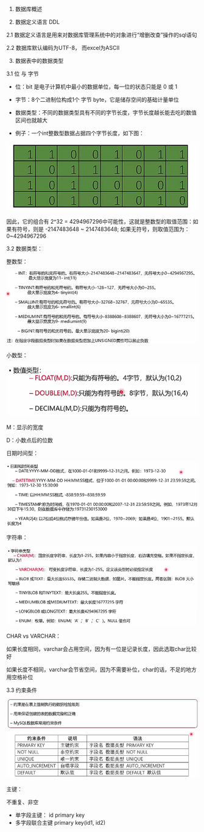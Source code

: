1. 数据库概述



2. 数据定义语言 DDL

2.1 数据定义语言是用来对数据库管理系统中的对象进行“增删改查”操作的sql语句

2.2 数据库默认编码为UTF-8， 而excel为ASCII



3. 数据表中的数据类型

3.1 位 与 字节

* 位：bit 是电子计算机中最小的数据单位，每一位的状态只能是 0 或 1

* 字节：8个二进制位构成1个 字节 byte，它是储存空间的基础计量单位

* 数据类型：不同的数据类型具有不同的字节长度，字节长度越长能去吃的数值区间也就越大
* 例子：一个int整数型数据占据四个字节长度，如下图：

![image-20210720124422622](../../markdown_images/image-20210720124422622.png)

因此，它的组合有 2^32 = 4294967296中可能性，这就是整数型的取值范围：如果有符号，则是 -2147483648 ~ 2147483648; 如果无符号，则取值范围为：0~4294967296

3.2 数据类型：

整数型：

![image-20210720124639776](../../markdown_images/image-20210720124639776.png)



小数型：

![image-20210721083645914](../../markdown_images/image-20210721083645914.png)

M：显示的宽度

D：小数点后的位数



日期时间型：

![image-20210721084341517](../../markdown_images/image-20210721084341517.png)



字符串：

![image-20210721084508119](../../markdown_images/image-20210721084508119.png)

CHAR vs VARCHAR：

如果长度相同，varchar会占用空间，因为有一位是记录长度，因此选取char比较好

如果长度不相同，varchar会节省空间，因为不需要补位，char的话，不足的地方用空格补位



3.3 约束条件

![image-20210721122049738](../../markdown_images/image-20210721122049738.png)



主键：

不重复、非空

- 单字段主键： id primary key
- 多字段联合主键 primary key(id1, id2)





















